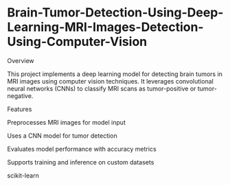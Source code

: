 # Brain-Tumor-Detection-Using-Deep-Learning-MRI-Images-Detection-Using-Computer-Vision

Overview

This project implements a deep learning model for detecting brain tumors in MRI images using computer vision techniques. It leverages convolutional neural networks (CNNs) to classify MRI scans as tumor-positive or tumor-negative.

Features





Preprocesses MRI images for model input



Uses a CNN model for tumor detection



Evaluates model performance with accuracy metrics



Supports training and inference on custom datasets





scikit-learn
